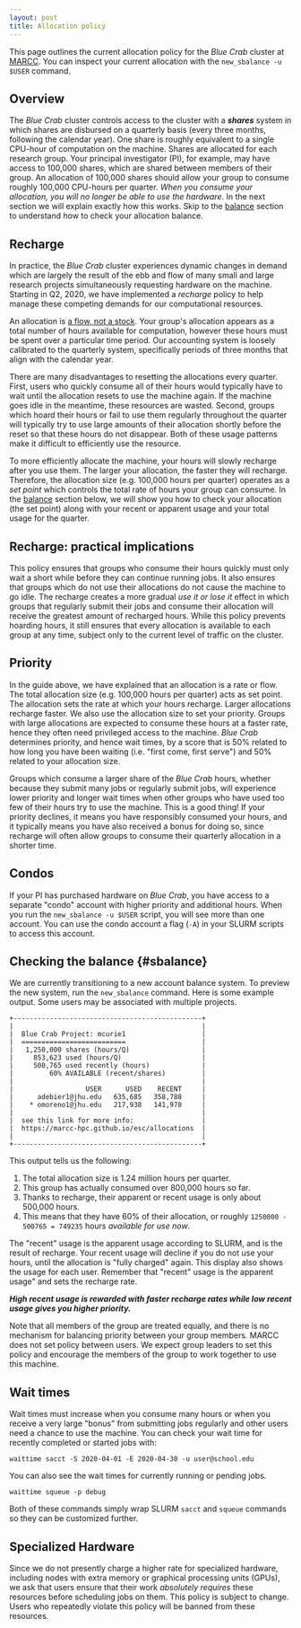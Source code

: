 ```yaml
---
layout: post
title: Allocation policy
---
```


This page outlines the current allocation policy for the *Blue Crab* cluster at [MARCC](https://www.marcc.jhu.edu/). You can inspect your current allocation with the `new_sbalance -u $USER` command.

## Overview

The *Blue Crab* cluster controls access to the cluster with a ***shares*** system in which shares are disbursed on a quarterly basis (every three months, following the calendar year). One share is roughly equivalent to a single CPU-hour of computation on the machine. Shares are allocated for each research group. Your principal investigator (PI), for example, may have access to 100,000 shares, which are shared between members of their group. An allocation of 100,000 shares should allow your group to consume roughly 100,000 CPU-hours per quarter. *When you consume your allocation, you will no longer be able to use the hardware.* In the next section we will explain exactly how this works. Skip to the [balance](#balance) section to understand how to check your allocation balance.

## Recharge

In practice, the *Blue Crab* cluster experiences dynamic changes in demand which are largely the result of the ebb and flow of many small and large research projects simultaneously requesting hardware on the machine. Starting in Q2, 2020, we have implemented a *recharge* policy to help manage these competing demands for our computational resources.

An allocation is [a flow, not a stock](https://en.wikipedia.org/wiki/Stock_and_flow). Your group's allocation appears as a total number of hours available for computation, however these hours must be spent over a particular time period. Our accounting system is loosely calibrated to the quarterly system, specifically periods of three months that align with the calendar year. 

There are many disadvantages to resetting the allocations every quarter. First, users who quickly consume all of their hours would typically have to wait until the allocation resets to use the machine again. If the machine goes idle in the meantime, these resources are wasted. Second, groups which hoard their hours or fail to use them regularly throughout the quarter will typically try to use large amounts of their allocation shortly before the reset so that these hours do not disappear. Both of these usage patterns make it difficult to efficiently use the resource.

To more efficiently allocate the machine, your hours will slowly recharge after you use them. The larger your allocation, the faster they will recharge. Therefore, the allocation size (e.g. 100,000 hours per quarter) operates as a *set point* which controls the total rate of hours your group can consume. In the [balance](#sbalance) section below, we will show you how to check your allocation (the set point) along with your recent or apparent usage and your total usage for the quarter.

## Recharge: practical implications

This policy ensures that groups who consume their hours quickly must only wait a short while before they can continue running jobs. It also ensures that groups which do not use their allocations do not cause the machine to go idle. The recharge creates a more gradual *use it or lose it* effect in which groups that regularly submit their jobs and consume their allocation will receive the greatest amount of recharged hours. While this policy prevents hoarding hours, it still ensures that every allocation is available to each group at any time, subject only to the current level of traffic on the cluster.

## Priority

In the guide above, we have explained that an allocation is a rate or flow. The total allocation size (e.g. 100,000 hours per quarter) acts as set point. The allocation sets the rate at which your hours recharge. Larger allocations recharge faster. We also use the allocation size to set your priority. Groups with large allocations are expected to consume these hours at a faster rate, hence they often need privileged access to the machine. *Blue Crab* determines priority, and hence wait times, by a score that is 50% related to how long you have been waiting (i.e. "first come, first serve") and 50% related to your allocation size.

Groups which consume a larger share of the *Blue Crab* hours, whether because they submit many jobs or regularly submit jobs, will experience lower priority and longer wait times when other groups who have used too few of their hours try to use the machine. This is a good thing! If your priority declines, it means you have responsibly consumed your hours, and it typically means you have also received a bonus for doing so, since recharge will often allow groups to consume their quarterly allocation in a shorter time. 

## Condos

If your PI has purchased hardware on *Blue Crab*, you have access to a separate "condo" account with higher priority and additional hours. When you run the `new_sbalance -u $USER` script, you will see more than one account. You can use the condo account a flag (`-A`) in your SLURM scripts to access this account.

## Checking the balance {#sbalance}

We are currently transitioning to a new account balance system. To preview the new system, run the `new_sbalance` command. Here is some example output. Some users may be associated with multiple projects.

~~~
+-----------------------------------------------+
|                                               |
|  Blue Crab Project: mcurie1                   |
|  ==========================                   |
|   1,250,000 shares (hours/Q)                  |
|     853,623 used (hours/Q)                    |
|     500,765 used recently (hours)             |
|         60% AVAILABLE (recent/shares)         |
|                                               |
|                  USER      USED    RECENT     |
|      adebier1@jhu.edu   635,685   358,788     |
|    * omoreno1@jhu.edu   217,938   141,978     |
|                                               |
|  see this link for more info:                 |
|  https://marcc-hpc.github.io/esc/allocations  |
|                                               |
+-----------------------------------------------+
~~~

This output tells us the following:

1. The total allocation size is 1.24 million hours per quarter.
2. This group has actually consumed over 800,000 hours so far.
3. Thanks to recharge, their apparent or recent usage is only about 500,000 hours. 
4. This means that they have 60% of their allocation, or roughly `1250000 - 500765 = 749235` hours *available for use now*. 

The "recent" usage is the apparent usage according to SLURM, and is the result of recharge. Your recent usage will decline if you do not use your hours, until the allocation is "fully charged" again. This display also shows the usage for each user. Remember that "recent" usage is the apparent usage" and sets the recharge rate. 

***High recent usage is rewarded with faster recharge rates while low recent usage gives you higher priority.***

Note that all members of the group are treated equally, and there is no mechanism for balancing priority between your group members. MARCC does not set policy between users. We expect group leaders to set this policy and encourage the members of the group to work together to use this machine.

## Wait times

Wait times must increase when you consume many hours or when you receive a very large "bonus" from submitting jobs regularly and other users need a chance to use the machine. You can check your wait time for recently completed or started jobs with:

~~~
waittime sacct -S 2020-04-01 -E 2020-04-30 -u user@school.edu
~~~

You can also see the wait times for currently running or pending jobs.

~~~
waittime squeue -p debug
~~~

Both of these commands simply wrap SLURM `sacct` and `squeue` commands so they can be customized further.

## Specialized Hardware

Since we do not presently charge a higher rate for specialized hardware, including nodes with extra memory or graphical processing units (GPUs), we ask that users ensure that their work *absolutely requires* these resources before scheduling jobs on them. This policy is subject to change. Users who repeatedly violate this policy will be banned from these resources.
